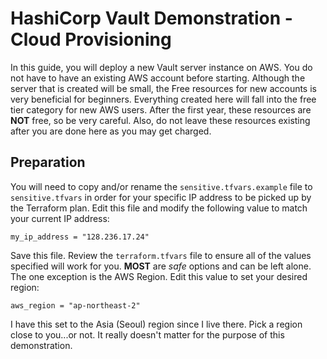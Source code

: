 # HashiCorp Vault Demonstration - Cloud Provisioning

In this guide, you will deploy a new Vault server instance on AWS. You do not
have to have an existing AWS account before starting. Although the server that
is created will be small, the Free resources for new accounts is very
beneficial for beginners. Everything created here will fall into the free tier
category for new AWS users. After the first year, these resources are **NOT**
free, so be very careful. Also, do not leave these resources existing after
you are done here as you may get charged.

## Preparation

You will need to copy and/or rename the `sensitive.tfvars.example` file to
`sensitive.tfvars` in order for your specific IP address to be picked up
by the Terraform plan. Edit this file and modify the following value to
match your current IP address:

```hcl
my_ip_address = "128.236.17.24"
```

Save this file. Review the `terraform.tfvars` file to ensure all of the
values specified will work for you. **MOST** are *safe* options and can
be left alone. The one exception is the AWS Region. Edit this value to
set your desired region:

```hcl
aws_region = "ap-northeast-2"
```

I have this set to the Asia (Seoul) region since I live there. Pick a
region close to you...or not. It really doesn't matter for the purpose
of this demonstration.
